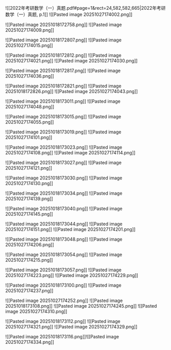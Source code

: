 ![[2022年考研数学（一）真题.pdf#page=1&rect=24,582,582,665|2022年考研数学（一）真题, p.1]]
![[Pasted image 20251027174002.png]]


![[Pasted image 20251018172758.png]]
![[Pasted image 20251027174009.png]]


![[Pasted image 20251018172807.png]]
![[Pasted image 20251027174015.png]]


![[Pasted image 20251018172812.png]]
![[Pasted image 20251027174021.png]]
![[Pasted image 20251027174030.png]]

![[Pasted image 20251018172817.png]]
![[Pasted image 20251027174036.png]]


![[Pasted image 20251018172821.png]]
![[Pasted image 20251018172826.png]]
![[Pasted image 20251027174043.png]]


![[Pasted image 20251018173011.png]]
![[Pasted image 20251027174048.png]]


![[Pasted image 20251018173015.png]]
![[Pasted image 20251027174055.png]]


![[Pasted image 20251018173019.png]]
![[Pasted image 20251027174101.png]]


![[Pasted image 20251018173023.png]]
![[Pasted image 20251027174108.png]]
![[Pasted image 20251027174114.png]]

![[Pasted image 20251018173027.png]]
![[Pasted image 20251027174121.png]]


![[Pasted image 20251018173030.png]]
![[Pasted image 20251027174130.png]]


![[Pasted image 20251018173034.png]]
![[Pasted image 20251027174139.png]]


![[Pasted image 20251018173040.png]]
![[Pasted image 20251027174145.png]]


![[Pasted image 20251018173044.png]]
![[Pasted image 20251027174151.png]]
![[Pasted image 20251027174201.png]]

![[Pasted image 20251018173048.png]]
![[Pasted image 20251027174206.png]]


![[Pasted image 20251018173054.png]]
![[Pasted image 20251027174215.png]]


![[Pasted image 20251018173057.png]]
![[Pasted image 20251027174223.png]]
![[Pasted image 20251027174229.png]]

![[Pasted image 20251018173100.png]]
![[Pasted image 20251027174237.png]]

![[Pasted image 20251027174252.png]]
![[Pasted image 20251018173108.png]]
![[Pasted image 20251027174245.png]]
![[Pasted image 20251027174310.png]]

![[Pasted image 20251018173112.png]]
![[Pasted image 20251027174321.png]]
![[Pasted image 20251027174329.png]]

![[Pasted image 20251018173116.png]]![[Pasted image 20251027174334.png]]